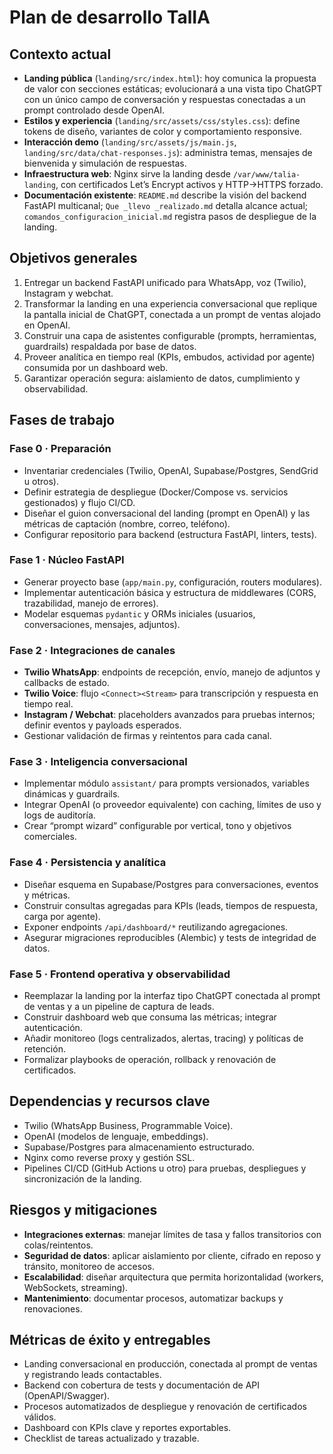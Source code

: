 # Plan de desarrollo TalIA

## Contexto actual
- **Landing pública** (`landing/src/index.html`): hoy comunica la propuesta de valor con secciones estáticas; evolucionará a una vista tipo ChatGPT con un único campo de conversación y respuestas conectadas a un prompt controlado desde OpenAI.
- **Estilos y experiencia** (`landing/src/assets/css/styles.css`): define tokens de diseño, variantes de color y comportamiento responsive.
- **Interacción demo** (`landing/src/assets/js/main.js`, `landing/src/data/chat-responses.js`): administra temas, mensajes de bienvenida y simulación de respuestas.
- **Infraestructura web**: Nginx sirve la landing desde `/var/www/talia-landing`, con certificados Let’s Encrypt activos y HTTP→HTTPS forzado.
- **Documentación existente**: `README.md` describe la visión del backend FastAPI multicanal; `Que _llevo _realizado.md` detalla alcance actual; `comandos_configuracion_inicial.md` registra pasos de despliegue de la landing.

## Objetivos generales
1. Entregar un backend FastAPI unificado para WhatsApp, voz (Twilio), Instagram y webchat.
2. Transformar la landing en una experiencia conversacional que replique la pantalla inicial de ChatGPT, conectada a un prompt de ventas alojado en OpenAI.
3. Construir una capa de asistentes configurable (prompts, herramientas, guardrails) respaldada por base de datos.
4. Proveer analítica en tiempo real (KPIs, embudos, actividad por agente) consumida por un dashboard web.
5. Garantizar operación segura: aislamiento de datos, cumplimiento y observabilidad.

## Fases de trabajo
### Fase 0 · Preparación
- Inventariar credenciales (Twilio, OpenAI, Supabase/Postgres, SendGrid u otros).
- Definir estrategia de despliegue (Docker/Compose vs. servicios gestionados) y flujo CI/CD.
- Diseñar el guion conversacional del landing (prompt en OpenAI) y las métricas de captación (nombre, correo, teléfono).
- Configurar repositorio para backend (estructura FastAPI, linters, tests).

### Fase 1 · Núcleo FastAPI
- Generar proyecto base (`app/main.py`, configuración, routers modulares).
- Implementar autenticación básica y estructura de middlewares (CORS, trazabilidad, manejo de errores).
- Modelar esquemas `pydantic` y ORMs iniciales (usuarios, conversaciones, mensajes, adjuntos).

### Fase 2 · Integraciones de canales
- **Twilio WhatsApp**: endpoints de recepción, envío, manejo de adjuntos y callbacks de estado.
- **Twilio Voice**: flujo `<Connect><Stream>` para transcripción y respuesta en tiempo real.
- **Instagram / Webchat**: placeholders avanzados para pruebas internos; definir eventos y payloads esperados.
- Gestionar validación de firmas y reintentos para cada canal.

### Fase 3 · Inteligencia conversacional
- Implementar módulo `assistant/` para prompts versionados, variables dinámicas y guardrails.
- Integrar OpenAI (o proveedor equivalente) con caching, límites de uso y logs de auditoría.
- Crear “prompt wizard” configurable por vertical, tono y objetivos comerciales.

### Fase 4 · Persistencia y analítica
- Diseñar esquema en Supabase/Postgres para conversaciones, eventos y métricas.
- Construir consultas agregadas para KPIs (leads, tiempos de respuesta, carga por agente).
- Exponer endpoints `/api/dashboard/*` reutilizando agregaciones.
- Asegurar migraciones reproducibles (Alembic) y tests de integridad de datos.

### Fase 5 · Frontend operativa y observabilidad
- Reemplazar la landing por la interfaz tipo ChatGPT conectada al prompt de ventas y a un pipeline de captura de leads.
- Construir dashboard web que consuma las métricas; integrar autenticación.
- Añadir monitoreo (logs centralizados, alertas, tracing) y políticas de retención.
- Formalizar playbooks de operación, rollback y renovación de certificados.

## Dependencias y recursos clave
- Twilio (WhatsApp Business, Programmable Voice).
- OpenAI (modelos de lenguaje, embeddings).
- Supabase/Postgres para almacenamiento estructurado.
- Nginx como reverse proxy y gestión SSL.
- Pipelines CI/CD (GitHub Actions u otro) para pruebas, despliegues y sincronización de la landing.

## Riesgos y mitigaciones
- **Integraciones externas**: manejar límites de tasa y fallos transitorios con colas/reintentos.
- **Seguridad de datos**: aplicar aislamiento por cliente, cifrado en reposo y tránsito, monitoreo de accesos.
- **Escalabilidad**: diseñar arquitectura que permita horizontalidad (workers, WebSockets, streaming).
- **Mantenimiento**: documentar procesos, automatizar backups y renovaciones.

## Métricas de éxito y entregables
- Landing conversacional en producción, conectada al prompt de ventas y registrando leads contactables.
- Backend con cobertura de tests y documentación de API (OpenAPI/Swagger).
- Procesos automatizados de despliegue y renovación de certificados válidos.
- Dashboard con KPIs clave y reportes exportables.
- Checklist de tareas actualizado y trazable.
